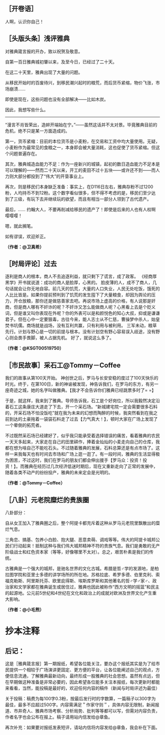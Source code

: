 ## ［开卷语］
人啊，认识你自己！

## ［头版头条］浅评雅典

对雅典箴言报的开办，致以祝贺及敬意。

自第一百日雅典城初肇以来，及至今日，已经过了二十天。 

在这二十天里，雅典出现了大量的问题。 

从移民开始时的百废待兴，到移民潮兴起时的粮荒，而后货币紧缩，物价飞涨，市场崩溃…… 

即使是现在，这些问题也没有全部解决——比如木炭。 

因此，我想写些什么。 

---

“漫言不肖皆荣出，造衅开端始在宁。”——虽然这话并不太对景。毕竟雅典目前的危机，绝不只是某一方面造成的。 

第一，货币紧缩：目前的本位货币是小麦粉，在交易和工资中均大量使用。无疑，小麦粉作为最常见的食粮之一，本身即会被大量消耗，这也促使了货币紧缩。但这个问题普遍存在。

其次，雅典城造血能力不足：作为一座新兴的城镇，起初的数日造血能力不足本是可以理解的——然而二十天以来，开工的麦田不过十五块——或许还不到——而人力则大部分都投到了“伟大”的开垦事业上。 

再次，则是移民们本身缺乏准备：事实上，在D116日左右，雅典存粉不过1200粉，人均持币不到12粉。这个数字看似很多，但不得不考虑的是，移民们至少达到了三级，有玩下去并继续玩的欲望，而且有相当一部分人领到了古代遗产。 

最后，…… 约翰大人，不要再削减给移民的遗产了！即使是后来的人也有人权啊嘤嘤嘤！ 

嗯，就此搁笔。 

如有谬误，欢迎斧正。 

**（作者：@卫真希）**



## ［时局评论］过去

逐利是商人的根本，商人不去追逐利益，就只剩下了谎言，成了政客。 《经商厚黑学》开书就说道：成功的商人是脸厚，心黑的。 脸皮薄的人，成不了商人，几句话就会让你无地自容。前几天的饥荒，大量的人口失业，人民无处吃饭，饿死的人比比皆是。如果你提前预判到了饥荒的发生囤下了大量粮食，却因为舆论的压力，开仓放粮，那你还是做慈善家去吧。再说市场上虚高的价格，有人说那是奸商，但是商人哪有不奸诈的呢？不奸诈又怎么能做商人呢？心黑看上去是个贬义词，但是谁又叫你表现在外呢？你的外表可以是和颜悦色的知心大叔，抑或是谦谦君子。但在心中一定要狠毒，古往今来，能人志士从不仁慈，曹操梦中杀人，始皇焚书坑儒。商场就是战场，没有互利共赢，只有利用与被利用。 三军未动，粮草先行。计划与野心是一切的前提与根本。没有计划空有野心容易误入歧途，没有野心则会畏手畏脚，被人占据先机。 好了，就说这么多了。

**（作者：@KSGT00519750）**



## ［市民故事］采石工@Tommy－Coffee

我们的故事从第100天开始。 神创世之后，罗马与长安安稳的度过了100天快乐的时光。终于，在第100日，新的神谕被发现，神告诉我们，在罗马的东方，有另一座奇迹之城，她的名字叫做雅典。【我才不会告诉你们雅典已经跳票多时了= =】

于是，就这样，我来到了雅典。导师告诉我，石工是个好岗位，所以我毅然决定沿着石工这条康庄大道走了下去，开一个采石场。“新城建宅院一定会需要很多石料的，开采石场不怕没饭吃”就在我为未来的幻想而陶醉的时候，我突然看到在我之前到达的土豪拖着一袋袋石料走了过去【力气真大！】，顿时大家在广场上发现了一个晕倒的拓荒者。

不过既然采石场已经建好了，似乎我只能承受着选择错误的痛苦，看着雅典的农民一天天多起来，大家走在自己的田里耕作，捧着金灿灿的小麦走向自己的仓库，我都在想为啥自己不能吃石头。不过随着雅典的发展，石料总算还是有点市场了。这样一来我每天也有时间去市场和广场上逛一逛了。有一段时间，雅典的生活显得极为困苦，不过这时，我们在罗马的朋友们都会伸出援手【罗马众：投资！投资！】。而雅典在经历过几次经济低迷时期后，现在又重新走向了正常的发展中，随着各类不动产的纷纷投产，雅典的未来定会是光明的。

**（作者：@Tommy－Coffee）**



## ［八卦］元老院糜烂的贵族圈

八卦部分：

自从女王加入了雅典圈之后，整个阿提卡都充斥着这种从罗马元老院里飘散出的糜烂气息。 

三角恋、搞基、包养小白脸、抱大腿、恶意卖萌、调戏等等。伟大的阿提卡城邦公民们行动起来！抵制这种与我们伟大城邦精神不符的贵族气息。我们是勇敢的无产阶级战士和红色资本家（等等，好像哪里不太对）。总之，艰苦朴素是我们的传统。 

古雅典是一个强大的城邦，是驰名世界的文化古城。希腊是哲♂学的发源地，是柏拉图学院和亚里士多德的讲学场所的所在地。苏格拉底、希罗多德、伯里克利、索福克勒斯、阿里斯托芬、欧里庇得斯、埃斯库罗斯和其他著名的哲♂学♂家♂、政治家和文学家都在雅典诞生或居住过，雅典也因此被称作“西方文明的摇篮”和民主的起源地。公元前5世纪和4世纪在文化和政治上的成就对欧洲及世界文化产生重大影响。

**（作者：@小毛熊）**



# **抄本注释**

## 后记：
这是［雅典箴言报］第一期报纸，希望各位能关注，要办这个报纸其实是为了给市民提供一个相较于广场演讲更固定、更方便的平台，让各位能阐述自己的观点，方便信息流通，了解雅典最新动向，最终形成一股雅典的社会思想。虽然有点远，但在早期做这种准备是非常必要的，因此希望各位能多关注本报纸，每次更新时都能来看看，当然，能投稿是最好的，欢迎任何内容的稿件（新闻与时局评述为最佳）

关于投稿：稿费为每100字0.3粉，按最后发行时的字数算，一篇稿子以300字为最佳，最多不应超过500字。内容需满足＂作家守则＂，具体内容无限制，新闻报道、市井奇人、雅典市场考察、分析局势、批判等等都可以写，但需对内容负责，作者名字也会公布在报上。稿子请用站内信发给@章鱼。

再次补充：如果要对报纸发表短评，请站内信将内容发给@章鱼，我会补在下面。


